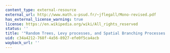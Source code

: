 ```yaml
---
content_type: external-resource
external_url: http://www.math.u-psud.fr/~jflegall/Mono-revised.pdf
has_external_license_warning: true
license: https://en.wikipedia.org/wiki/All_rights_reserved
status: ''
title: '"Random Trees, Levy processes, and Spatial Branching Processes." (PDF)'
uid: c34a4212-768f-4a56-8927-efe0f5ca4acb
wayback_url: ''
---
```

